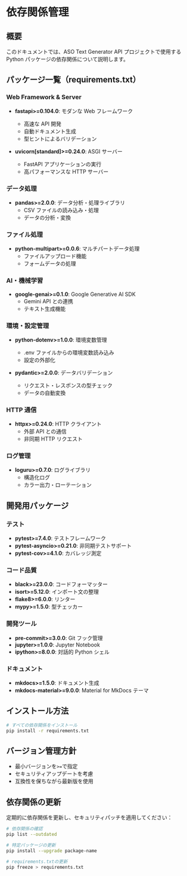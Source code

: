 # 依存関係管理

## 概要

このドキュメントでは、ASO Text Generator API プロジェクトで使用する Python パッケージの依存関係について説明します。

## パッケージ一覧（requirements.txt）

### Web Framework & Server

- **fastapi>=0.104.0**: モダンな Web フレームワーク

  - 高速な API 開発
  - 自動ドキュメント生成
  - 型ヒントによるバリデーション

- **uvicorn[standard]>=0.24.0**: ASGI サーバー
  - FastAPI アプリケーションの実行
  - 高パフォーマンスな HTTP サーバー

### データ処理

- **pandas>=2.0.0**: データ分析・処理ライブラリ
  - CSV ファイルの読み込み・処理
  - データの分析・変換

### ファイル処理

- **python-multipart>=0.0.6**: マルチパートデータ処理
  - ファイルアップロード機能
  - フォームデータの処理

### AI・機械学習

- **google-genai>=0.1.0**: Google Generative AI SDK
  - Gemini API との連携
  - テキスト生成機能

### 環境・設定管理

- **python-dotenv>=1.0.0**: 環境変数管理

  - .env ファイルからの環境変数読み込み
  - 設定の外部化

- **pydantic>=2.0.0**: データバリデーション
  - リクエスト・レスポンスの型チェック
  - データの自動変換

### HTTP 通信

- **httpx>=0.24.0**: HTTP クライアント
  - 外部 API との通信
  - 非同期 HTTP リクエスト

### ログ管理

- **loguru>=0.7.0**: ログライブラリ
  - 構造化ログ
  - カラー出力・ローテーション

## 開発用パッケージ

### テスト

- **pytest>=7.4.0**: テストフレームワーク
- **pytest-asyncio>=0.21.0**: 非同期テストサポート
- **pytest-cov>=4.1.0**: カバレッジ測定

### コード品質

- **black>=23.0.0**: コードフォーマッター
- **isort>=5.12.0**: インポート文の整理
- **flake8>=6.0.0**: リンター
- **mypy>=1.5.0**: 型チェッカー

### 開発ツール

- **pre-commit>=3.0.0**: Git フック管理
- **jupyter>=1.0.0**: Jupyter Notebook
- **ipython>=8.0.0**: 対話的 Python シェル

### ドキュメント

- **mkdocs>=1.5.0**: ドキュメント生成
- **mkdocs-material>=9.0.0**: Material for MkDocs テーマ

## インストール方法

```bash
# すべての依存関係をインストール
pip install -r requirements.txt
```

## バージョン管理方針

- 最小バージョンを`>=`で指定
- セキュリティアップデートを考慮
- 互換性を保ちながら最新版を使用

## 依存関係の更新

定期的に依存関係を更新し、セキュリティパッチを適用してください：

```bash
# 依存関係の確認
pip list --outdated

# 特定パッケージの更新
pip install --upgrade package-name

# requirements.txtの更新
pip freeze > requirements.txt
```
